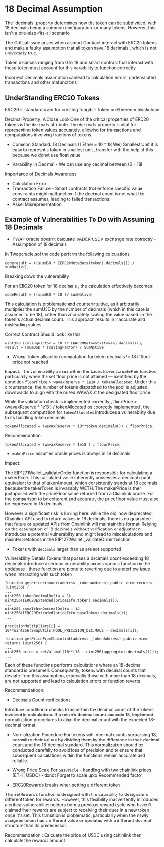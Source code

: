 # 18 Decimal Assumption

The 'decimals' property determines how the token can be subdivided, with 18 decimals being a common configuration for many tokens. However, this isn't a one-size-fits-all scenario.

The Critical issue arises when a smart Contract interact with ERC20 tokens and make a faulty assumption that all token have 18 decimals , which is not universally true.

Token decimals ranging from 0 to 18 and smart contract that interact with these token must account for this varaibility to function correctly 

Incorrect Decimals assumption canlead to calculation errors, undervaluted transactions and other mafunctions 

## UnderStanding ERC20 Tokens

ERC20 is standard used for creating fungible Token on Ethereum blockchain 

Decimal Property: A Close Look
One of the critical properties of ERC20 tokens is the `decimals` attribute.
The `decimals` property is vital for representing token values accurately, allowing for transactions and computations involving fractions of tokens.

- Common Standard: 18 Decimals (1 Ether = 10 ^ 18 Wei) Smallest Unit it is easy to represnt a token in smallest unit , transfer with the help of this because we donot use float value

- Varaibility in Decimal - We can use any decimal between (0 - 18)

Importance of Decimals Awareness

- Calculation Error
- Transaction Failure - Smart contracts that enforce specific value constraints might malfunction if the decimal count is not what the contract assumes, leading to failed transactions.
- Asset Misrepresentation

## Example of Vulnerabilities To Do with Assuming 18 Decimals

- TWAP Oracle doesn't calculate VADER:USDV exchange rate correctly - Assumption of 18 decimals

In Twaporacle.sol the code perform the following calculations

```solidity 
coderesult = ((sumUSD * IERC20Metadata(token).decimals()) / sumNative);
```

Breaking down the vulnerability 

For an ERC20 token for 18 decimals , the calculation effectively becomes:

```solidity
codeResult = ((sumUSD * 18 )/ sumNative);
```

This calculation is problematic and counterintuitive, as it arbitrarily multiplies the sumUSD by the number of decimals (which in this case is assumed to be 18), rather than accurately scaling the value based on the token's actual decimal count. This approach results in inaccurate and misleading values

Correct Contract Should look like this 

```solidity
uint256 scalingFactor = 10 ** IERC20Metadata(token).decimals();
result = (sumUSD * scalingFactor) / SumNative
```

- Wrong Token alloaction computation for token decimals != 18 if floor price not reached

Impact:
The vulnerability arises within the LaunchEvent.createPair function, particularly when the set floor price is not attained — identified by the condition `floorPrice > wavaxReserve * 1e18 / tokenAllocated`. Under this circumstance, the number of tokens dispatched to the pool is adjusted downwards to align with the raised WAVAX at the designated floor price

While the validation check is implemented correctly , floorPrice > (wavaxReserve * 1e18 ) / tokenAllocated os coorectly implemented , the subsequent computation for `tokenAllocated` introduces a vulnerability due to its handling token decimals

```solidity
tokenAllocated = (wavaxReserve * 10**token.decimals()) / floorPrice;
```

Recommendation:

```solidity
tokenAllocated = (wavaxReserve * 1e18 ) / floorPrice;
```

- `makerPrice` assumes oracle prices is always in 18 decimals

Impact:

The EIP1271Wallet._validateOrder function is responsible for calculating a makerPrice. This calculated value inherently possesses a decimal count equivalent to that of takerAmount, which consistently stands at 18 decimals because the takerToken is invariably WETH. The makerPrice is then juxtaposed with the priceFloor value returned from a Chainlink oracle. For the comparison to be coherent and accurate, the priceFloor value must also be expressed in 18 decimals.

However, a significant risk is lurking here: while the old, now deprecated, Chainlink API used to return values in 18 decimals, there is no guarantee that future or updated APIs from Chainlink will maintain this format. Relying on the assumption of 18 decimals without verification or adjustment introduces a potential vulnerability and might lead to miscalculations and misinterpretations in the EIP1271Wallet._validateOrder function

- Tokens with `decimals` larger than `18` are not supported

Vulnerability Details
Tokens that posses a decimals count exceeding 18 decimals introduce a serious vulnerability across various function in the codebase . these function are prone to reverting due to underflow issue when interacting with such token

```solidity
function getPriceFromDex(address _tokenAddress) public view returns (uint256) { 
...
uint256 tokenDecimalDelta = 18 - uint256(IERC20Extended(priceInfo.token).decimals());
...
uint256 baseTokenDecimalDelta = 18 - uint256(IERC20Extended(priceInfo.baseToken).decimals());
...
```

```solidity
precisionMultipliers[i] = 10**uint256(SwapUtils.POOL_PRECISION_DECIMALS - decimals[i]);
```

```solidity
function getPriceFromChainlink(address _tokenAddress) public view returns (uint256) {
...
uint256 price = retVal.mul(10**(18 - uint256(aggregator.decimals())));
...
```


Each of these functions performs calculations where an 18-decimal standard is presumed. Consequently, tokens with decimal counts that deviate from this assumption, especially those with more than 18 decimals, are not supported and lead to calculation errors or function reverts

Recommendatioon:

- Decimals Count verifications

Introduce conditional checks to ascertain the decimal count of the tokens involved in calculations. If a token’s decimal count exceeds 18, implement normalization procedures to align the decimal count with the expected 18-decimal format.

- Normalization Procedure 
For tokens with decimal counts surpassing 18, normalize their values by dividing them by the difference in their decimal count and the 18-decimal standard. This normalization should be conducted carefully to avoid loss of precision and to ensure that subsequent calculations within the functions remain accurate and reliable.

- Wrong Price Scale For `GasOracle` - handling with two chainlink prices (ETH , USDC) - donot Forget to scale upto Recommended factor 

- ERC20Rewards breaks when setting a different token

The setRewards function is designed with the capability to designate a different token for rewards. However, this flexibility inadvertently introduces a critical vulnerability: holders from a previous reward cycle who haven't claimed their rewards are subject to receiving their dues in a new token once it's set. This transition is problematic, particularly when the newly assigned token has a different value or operates with a different decimal structure than its predecessor.


Recommendation : Calcuate the price of USDC using cahinlink then calculate the rewards amount

